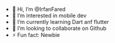 - 👋 Hi, I’m @IrfanFared
- 👀 I’m interested in mobile dev
- 🌱 I’m currently learning Dart anf flutter
- 💞️ I’m looking to collaborate on Github
- ⚡ Fun fact: Newbie

<!---
IrfanFared/IrfanFared is a ✨ special ✨ repository because its `README.md` (this file) appears on your GitHub profile.
You can click the Preview link to take a look at your changes.
--->
